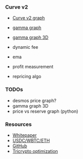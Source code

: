 ### Curve v2

-   [Curve v2 graph](https://www.desmos.com/calculator/ms7fqtmpxu)
-   [gamma graph](https://www.desmos.com/calculator/id0zrk0ucr)
-   [gamma graph 3D](https://www.desmos.com/3d/siehqqoi40)

-   dynamic fee
-   ema
-   profit measurement
-   repricing algo

### TODOs

-   desmos price graph?
-   gamma graph 3D
-   price vs reserve graph (python)

### Resources

-   [Whitepaper](https://resources.curve.fi/pdf/curve-cryptopools.pdf)
-   [USDC/WBTC/ETH](https://etherscan.io/address/0x7f86bf177dd4f3494b841a37e810a34dd56c829b)
-   [GitHub](https://github.com/curvefi/tricrypto-ng/blob/acba2ee4fc933cc74df4365e4f357fa7e1582b99/contracts/main/CurveTricryptoOptimizedWETH.vy)
-   [Tricrypto optimization](https://github.com/curvefi/tricrypto-ng/blob/extended-readme/docs/tricrypto_optimisation.pdf)

